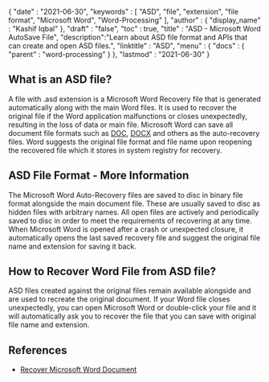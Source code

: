 {
  "date" : "2021-06-30",
  "keywords" : [ "ASD", "file", "extension", "file format", "Microsoft Word", "Word-Processing" ],
  "author" : {
    "display_name" : "Kashif Iqbal"
  },
  "draft" : "false",
  "toc" : true,
  "title" : "ASD - Microsoft Word AutoSave File",
  "description":"Learn about ASD file format and APIs that can create and open ASD files.",
  "linktitle" : "ASD",
  "menu" : {
    "docs" : {
      "parent" : "word-processing"
    }
  },
  "lastmod" : "2021-06-30"
}

## What is an ASD file?

A file with .asd extension is a Microsoft Word Recovery file that is generated automatically along with the main Word files. It is used to recover the original file if the Word application malfunctions or closes unexpectedly, resulting in the loss of data or main file. Microsoft Word can save all document file formats such as [DOC](/word-processing/doc/), [DOCX](/word-processing/docx/) and others as the auto-recovery files. Word suggests the original file format and file name upon reopening the recovered file which it stores in system registry for recovery.

## ASD File Format - More Information

The Microsoft Word Auto-Recovery files are saved to disc in binary file format alongside the main document file. These are usually saved to disc as hidden files with arbitrary names. All open files are actively and periodically saved to disc in order to meet the requirements of recovering at any time. When Microsoft Word is opened after a crash or unexpected closure, it automatically opens the last saved recovery file and suggest the original file name and extension for saving it back.

## How to Recover Word File from ASD file?

ASD files created against the original files remain available alongside and are used to recreate the original document. If your Word file closes unexpectedly, you can open Microsoft Word or double-click your file and it will automatically ask you to recover the file that you can save with original file name and extension.

## References

* [Recover Microsoft Word Document](https://learn.microsoft.com/en-us/office/troubleshoot/word/recover-lost-unsaved-corrupted-document)
